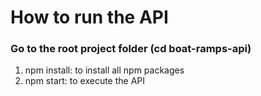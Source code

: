 # How to run the API

### Go to the root project folder (cd boat-ramps-api)

<ol>
    <li>npm install: to install all npm packages</li>
    <li>npm start: to execute the API</li>
</ol>
